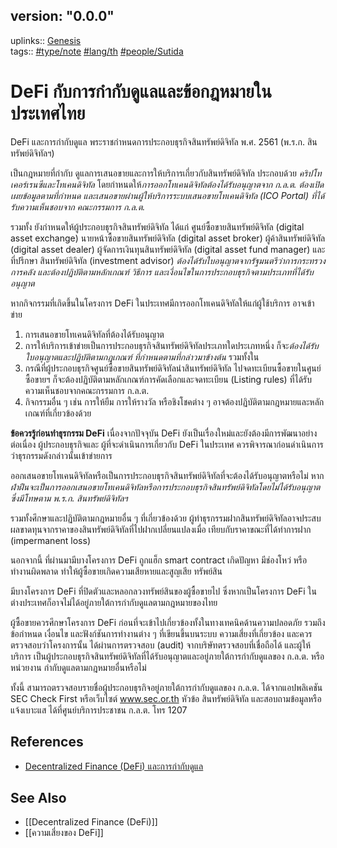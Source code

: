 ## version: "0.0.0"
uplinks:: [Genesis](app://obsidian.md/Genesis)  
tags:: [](app://obsidian.md/index.html#type/note)[#type/note](app://obsidian.md/index.html#type/note) [](app://obsidian.md/index.html#lang/th)[#lang/th](app://obsidian.md/index.html#lang/th) [](app://obsidian.md/index.html#people/Sutida)[#people/Sutida](app://obsidian.md/index.html#people/Sutida)

# DeFi กับการกำกับดูแลและข้อกฎหมายในประเทศไทย
DeFi และการกำกับดูแล พระราชกำหนดการประกอบธุรกิจสินทรัพย์ดิจิทัล พ.ศ. 2561 (พ.ร.ก. สินทรัพย์ดิจิทัลฯ)

เป็นกฎหมายที่กำกับ ดูแลการเสนอขายและการให้บริการเกี่ยวกับสินทรัพย์ดิจิทัล ประกอบด้วย *คริปโทเคอร์เรนซีและโทเคนดิจิทัล* โดยกำหนดให้*การออกโทเคนดิจิทัลต้องได้รับอนุญาตจาก ก.ล.ต. ต้องเปิดเผยข้อมูลตามที่กำหนด และเสนอขายผ่านผู้ให้บริการระบบเสนอขายโทเคนดิจิทัล (ICO Portal) ที่ได้รับความเห็นชอบจาก คณะกรรมการ ก.ล.ต.* 

รวมทั้ง ยังกำหนดให้ผู้ประกอบธุรกิจสินทรัพย์ดิจิทัล ได้แก่ ศูนย์ซื้อขายสินทรัพย์ดิจิทัล (digital asset exchange) นายหน้าซื้อขายสินทรัพย์ดิจิทัล (digital asset broker) ผู้ค้าสินทรัพย์ดิจิทัล (digital asset dealer) ผู้จัดการเงินทุนสินทรัพย์ดิจิทัล (digital asset fund manager) และที่ปรึกษา สินทรัพย์ดิจิทัล (investment advisor) *ต้องได้รับใบอนุญาตจากรัฐมนตรีว่าการกระทรวงการคลัง และต้องปฏิบัติตามหลักเกณฑ์ วิธีการ และเงื่อนไขในการประกอบธุรกิจตามประเภทที่ได้รับอนุญาต* 

หากกิจกรรมที่เกิดขึ้นในโครงการ DeFi ในประเทศมีการออกโทเคนดิจิทัลให้แก่ผู้ใช้บริการ อาจเข้าข่าย 
1. การเสนอขายโทเคนดิจิทัลที่ต้องได้รับอนุญาต 
2. การให้บริการเข้าข่ายเป็นการประกอบธุรกิจสินทรัพย์ดิจิทัลประเภทใดประเภทหนึ่ง 
ก็จะ*ต้องได้รับใบอนุญาตและปฏิบัติตามกฎเกณฑ์ ที่กำหนดตามที่กล่าวมาข้างต้น* รวมทั้งใน
3. กรณีที่ผู้ประกอบธุรกิจศูนย์ซื้อขายสินทรัพย์ดิจิทัลนำสินทรัพย์ดิจิทัล ไปจดทะเบียนซื้อขายในศูนย์ซื้อขายฯ ก็จะต้องปฏิบัติตามหลักเกณฑ์การคัดเลือกและจดทะเบียน (Listing rules) ที่ได้รับความเห็นชอบจากคณะกรรมการ ก.ล.ต. 
4.  กิจกรรมอื่น ๆ เช่น การให้ยืม การให้รางวัล หรือชิงโชคต่าง ๆ อาจต้องปฏิบัติตามกฎหมายและหลักเกณฑ์ที่เกี่ยวข้องด้วย

**ข้อควรรู้ก่อนทำธุรกรรม DeFi**
เนื่องจากปัจจุบัน DeFi ยังเป็นเรื่องใหม่และยังต้องมีการพัฒนาอย่างต่อเนื่อง ผู้ประกอบธุรกิจและ ผู้ที่จะดำเนินการเกี่ยวกับ DeFi ในประเทศ 
ควรพิจารณาก่อนดำเนินการว่าธุรกรรมดังกล่าวนั้นเข้าข่ายการ 

ออกเสนอขายโทเคนดิจิทัลหรือเป็นการประกอบธุรกิจสินทรัพย์ดิจิทัลที่จะต้องได้รับอนุญาตหรือไม่ หาก*ฝ่าฝืนจะเป็นการออกเสนอขายโทเคนดิจิทัลหรือการประกอบธุรกิจสินทรัพย์ดิจิทัลโดยไม่ได้รับอนุญาต ซึ่งมีโทษตาม พ.ร.ก. สินทรัพย์ดิจิทัลฯ*

 รวมทั้งศึกษาและปฏิบัติตามกฎหมายอื่น ๆ ที่เกี่ยวข้องด้วย ผู้ทำธุรกรรมฝากสินทรัพย์ดิจิทัลอาจประสบผลขาดทุนจากราคาของสินทรัพย์ดิจิทัลที่ไปฝากเปลี่ยนแปลงเมื่อ เทียบกับราคาขณะที่ได้ทำการฝาก (impermanent loss) 

 นอกจากนี้ ที่ผ่านมามีบางโครงการ DeFi ถูกแฮ็ก smart contract เกิดปัญหา มีช่องโหว่ หรือทำงานผิดพลาด ทำให้ผู้ซื้อขายเกิดความเสียหายและสูญเสีย ทรัพย์สิน 

 มีบางโครงการ DeFi ที่ปิดตัวและหลอกลวงทรัพย์สินของผู้ซื้อขายไป ซึ่งหากเป็นโครงการ DeFi ในต่างประเทศก็อาจไม่ได้อยู่ภายใต้การกำกับดูแลตามกฎหมายของไทย 

ผู้ซื้อขายควรศึกษาโครงการ DeFi ก่อนที่จะเข้าไปเกี่ยวข้องทั้งในทางเทคนิคด้านความปลอดภัย รวมถึงข้อกำหนด เงื่อนไข และฟังก์ชันการทำงานต่าง ๆ ที่เขียนขึ้นบนระบบ ความเสี่ยงที่เกี่ยวข้อง และควร ตรวจสอบว่าโครงการนั้น ได้ผ่านการตรวจสอบ (audit) จากบริษัทตรวจสอบที่เชื่อถือได้ และผู้ให้บริการ เป็นผู้ประกอบธุรกิจสินทรัพย์ดิจิทัลที่ได้รับอนุญาตและอยู่ภายใต้การกำกับดูแลของ ก.ล.ต. หรือหน่วยงาน กำกับดูแลตามกฎหมายอื่นหรือไม่ 

ทั้งนี้ สามารถตรวจสอบรายชื่อผู้ประกอบธุรกิจอยู่ภายใต้การกำกับดูแลของ ก.ล.ต. ได้จากแอปพลิเคชัน SEC Check First หรือเว็บไซต์ www.sec.or.th หัวข้อ สินทรัพย์ดิจิทัล และสอบถามข้อมูลหรือแจ้งเบาะแส ได้ที่ศูนย์บริการประชาชน ก.ล.ต. โทร 1207 

## References
- [Decentralized Finance (DeFi) และการกำกับดูแล](https://www.sec.or.th/TH/Template3/Articles/2564/070664.pdf)

## See Also
- [[Decentralized Finance (DeFi)]]
- [[ความเสี่ยงของ DeFi]]